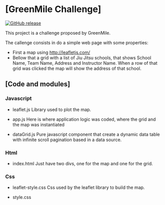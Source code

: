 # [GreenMile Challenge]

[![GitHub release](https://img.shields.io/github/release/mmistakes/minimal-mistakes.svg)](https://github.com/mmistakes/minimal-mistakes/releases)

This project is a challenge proposed by GreenMile.

The callenge consists in do a simple web page with some properties:
- First a map using http://leafletjs.com/
- Bellow that a grid with a list of Jiu Jitsu schools, that shows School Name, Team Name, Address and Instructor Name.
  When a row of that grid was clicked the map will show the address of that school.

## [Code and modules]

### Javascript
- leaflet.js
  Library used to plot the map.
  
- app.js
  Here is where application logic was coded, where the grid and the map was instantiated
  
- dataGrid.js
  Pure javascript component that create a dynamic data table with infinite scroll pagination based in a data source.
  
### Html
- index.html
  Just have two divs, one for the map and one for the grid.

### Css
- leaflet-style.css
  Css used by the leaflet library to build the map.
  
- style.css
